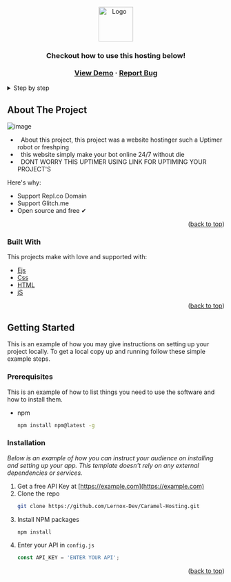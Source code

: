 <div id="top"></div>
<!--
*** Thanks for checking out the Best-README-Template. If you have a suggestion
*** that would make this better, please fork the repo and create a pull request
*** or simply open an issue with the tag "enhancement".
*** Don't forget to give the project a star!
*** Thanks again! Now go create something AMAZING! :D
-->



<!-- PROJECT SHIELDS -->
<!--
*** I'm using markdown "reference style" links for readability.
*** Reference links are enclosed in brackets [ ] instead of parentheses ( ).
*** See the bottom of this document for the declaration of the reference variables
*** for contributors-url, forks-url, etc. This is an optional, concise syntax you may use.
*** https://www.markdownguide.org/basic-syntax/#reference-style-links
-->



<!-- PROJECT LOGO -->
<br />
<div align="center">
  <a href="https://github.com/othneildrew/Best-README-Template">
    <img src="https://i.pinimg.com/236x/cf/50/1b/cf501beb5c525a55df9b66e6b635e142.jpg" alt="Logo" width="80" height="80">
  </a>

  <h3 align="center"Caramelo Host Demonstration</h3>

  <p align="center">
    Checkout how to use this hosting below!
    <br />
    <br />
    <a href="https://kiarahost.kiarasenpai.repl.co">View Demo</a>
    ·
    <a href="https://github.com/Lernox-Dev/Caramel-Hosting/issues">Report Bug</a>
  </p>
</div>



<!-- TABLE OF CONTENTS -->
<details>
  <summary>Step by step</summary>
  <ol>
    <li>
      <a href="#about-the-project">About The Project</a>
      <ul>
        <li><a href="#built-with">Built With</a></li>
      </ul>
    </li>
    <li>
      <a href="#getting-started">Getting Started</a>
      <ul>
        <li><a href="#prerequisites">Prerequisites</a></li>
        <li><a href="#installation">Installation</a></li>
      </ul>
    </li>
    <li><a href="#usage">Usage</a></li>
    <li><a href="#roadmap">Roadmap</a></li>
    <li><a href="#contributing">Contributing</a></li>
    <li><a href="#license">License</a></li>
    <li><a href="#contact">Contact</a></li>
    <li><a href="#acknowledgments">Acknowledgments</a></li>
  </ol>
</details>



<!-- ABOUT THE PROJECT -->
## About The Project

![image](https://user-images.githubusercontent.com/93978895/174427506-13307182-d87f-4191-bdfb-64f9614fbd5d.png)


* &nbsp; About this project, this project was a website hostinger such a Uptimer robot or freshping
* &nbsp; this website simply make your bot online 24/7 without die
* &nbsp; DONT WORRY THIS UPTIMER USING LINK FOR UPTIMING YOUR PROJECT'S

Here's why:
* Support Repl.co Domain
* Support Glitch.me
* Open source and free ✔
<p align="right">(<a href="#top">back to top</a>)</p>



### Built With

This projects make with love and supported with:

* [Ejs](https://ejs.co)
* [Css](https://devdocs.io/css/)
* [HTML](https://www.w3schools.com)
* [jS](https://devdocs.io/javascript/)

<p align="right">(<a href="#top">back to top</a>)</p>



<!-- GETTING STARTED -->
## Getting Started

This is an example of how you may give instructions on setting up your project locally.
To get a local copy up and running follow these simple example steps.

### Prerequisites

This is an example of how to list things you need to use the software and how to install them.
* npm
  ```sh
  npm install npm@latest -g
  ```

### Installation

_Below is an example of how you can instruct your audience on installing and setting up your app. This template doesn't rely on any external dependencies or services._

1. Get a free API Key at [https://example.com](https://example.com)
2. Clone the repo
   ```sh
   git clone https://github.com/Lernox-Dev/Caramel-Hosting.git
   ```
3. Install NPM packages
   ```sh
   npm install
   ```
4. Enter your API in `config.js`
   ```js
   const API_KEY = 'ENTER YOUR API';
   ```

<p align="right">(<a href="#top">back to top</a>)</p>
